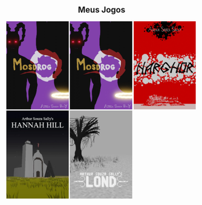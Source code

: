 
<div style="width:100%;" align="center">
  <div style="width:100%;">
    <h2>Meus Jogos</h2>
  </div>
  <div style="width:100%;" align="left">
    <a href="https://arthursouzasally.itch.io/mosdrog" target="_blank"><img src="poster_mosdrog.webp" style="height:233px;"/></a>
    <a href="https://arthursouzasally.itch.io/mosdrog" target="_blank"><img src="poster_mosdrog.webp" style="height:233px;"/></a>
    <a href="https://arthursouzasally.itch.io/narghor" target="_blank"><img src="poster_narghor.webp" style="height:233px;"/></a>
    <a href="https://arthursouzasally.itch.io/hannah-hill" target="_blank"><img src="poster_hannah_hill.webp" style="height:233px;"/></a>
    <a href="https://arthursouzasally.itch.io/lond" target="_blank"><img src="poster_lond.webp" style="height:233px;"/></a>
  </div>
</div>

<!-- terceiro em breve -->
